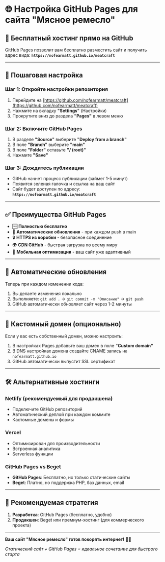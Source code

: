 # 🌐 Настройка GitHub Pages для сайта "Мясное ремесло"

## 🎯 Бесплатный хостинг прямо на GitHub

GitHub Pages позволит вам бесплатно разместить сайт и получить адрес вида:
**`https://nofearmatt.github.io/meatcraft`**

---

## 🚀 Пошаговая настройка

### Шаг 1: Откройте настройки репозитория
1. Перейдите на [https://github.com/nofearmatt/meatcraft](https://github.com/nofearmatt/meatcraft)
2. Нажмите на вкладку **"Settings"** (Настройки)
3. Прокрутите вниз до раздела **"Pages"** в левом меню

### Шаг 2: Включите GitHub Pages
1. В разделе **"Source"** выберите **"Deploy from a branch"**
2. В поле **"Branch"** выберите **"main"**
3. В поле **"Folder"** оставьте **"/ (root)"**
4. Нажмите **"Save"**

### Шаг 3: Дождитесь публикации
- GitHub начнет процесс публикации (займет 1-5 минут)
- Появится зеленая галочка и ссылка на ваш сайт
- Сайт будет доступен по адресу: **`https://nofearmatt.github.io/meatcraft`**

---

## ✅ Преимущества GitHub Pages

- 🆓 **Полностью бесплатно**
- 🚀 **Автоматические обновления** - при каждом push в main
- 🔒 **HTTPS из коробки** - безопасное соединение
- 🌍 **CDN GitHub** - быстрая загрузка по всему миру
- 📱 **Мобильная оптимизация** - ваш сайт уже адаптивный

---

## 🔄 Автоматические обновления

Теперь при каждом изменении кода:
1. Вы делаете изменения локально
2. Выполняете: `git add .` → `git commit -m "Описание"` → `git push`
3. GitHub автоматически обновляет сайт через 1-2 минуты

---

## 🎨 Кастомный домен (опционально)

Если у вас есть собственный домен, можно настроить:
1. В настройках Pages добавьте ваш домен в поле **"Custom domain"**
2. В DNS настройках домена создайте CNAME запись на `nofearmatt.github.io`
3. GitHub автоматически выпустит SSL сертификат

---

## 🛠 Альтернативные хостинги

### Netlify (рекомендуемый для продакшена)
- Подключите GitHub репозиторий
- Автоматический деплой при каждом коммите
- Кастомные домены и формы

### Vercel
- Оптимизирован для производительности
- Встроенная аналитика
- Serverless функции

### GitHub Pages vs Beget
- **GitHub Pages**: Бесплатно, но только статические сайты
- **Beget**: Платно, но поддержка PHP, баз данных, email

---

## 🎯 Рекомендуемая стратегия

1. **Разработка**: GitHub Pages (бесплатно, удобно)
2. **Продакшен**: Beget или премиум-хостинг (для коммерческого проекта)

---

**Ваш сайт "Мясное ремесло" готов покорять интернет!** 🥩✨

*Статический сайт + GitHub Pages = идеальное сочетание для быстрого старта* 